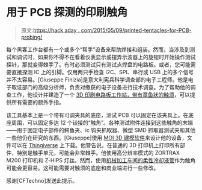 # 用于 PCB 探测的印刷触角

> 原文:[https://hack aday . com/2015/05/09/printed-tentacles-for-PCB-probing/](https://hackaday.com/2015/05/09/printed-tentacles-for-pcb-probing/)

每个黑客工作台都有一个或多个“帮手”设备来帮助焊接和组装。然而，当涉及到测试和调试时，如果你不得不在看着仪表显示或摆弄示波器上的旋钮时开始操作测试探针，那就变得棘手了。有时必须测试只有测试点焊盘的电路板。或者，您可能需要直接探测 IC 上的引脚。仅用两只手检查 I2C、SPI、串行或 USB 上的多个信号并不太容易。[Giuseppe Finizia]是意大利宪兵科学调查部的电子工程师。他是电子取证部门的高级分析师，负责对缴获的电子设备进行技术调查。为了帮助他的调查工作，他设计并建造了一个 [3D 印刷电路板工作站，带有章鱼状的触须](http://www.3ders.org/articles/20150506-italian-policeman-shares-designs-for-very-useful-3d-printed-pcb-workstation.html)，可以提供所有需要的额外手指。

该工具基本上是一个带有可调夹具的底座，测试 PCB 可以固定在该夹具上。在底座周围，可以固定多达 12 个铰接的“触角”。各种测试附件连接到这些触角的末端——用于固定电子部件的鳄鱼夹、ic 钩夹抓取器、微型 SMD 抓取器测试夹和其他一些他仍在研究的东西。[Giuseppe]使用 [MOI 3D 建模软件](http://moi3d.com/)来设计他的设备，文件可以在 [Thingiverse](http://www.thingiverse.com/thing:801279) 上下载。他警告说，在普通的 3D 打印机上打印所有部件，特别是触手单元，可能会非常棘手。他使用高分辨率模式的 ZORTRAX M200 打印机和 Z-HIPS 灯丝。然而，使用[机械加工车间的柔性冷却液管](https://www.google.co.in/search?q=flexible+machine+coolant+pipe&espv=2&biw=1301&bih=659&source=lnms&tbm=isch&sa=X&ei=3I9LVamqJpKIuATy-oCwDg&ved=0CAYQ_AUoAQ)作为触角可能会更容易。这可能需要对触须的底座和商业端进行一些修改。

感谢[CFTechno]发送此提示。